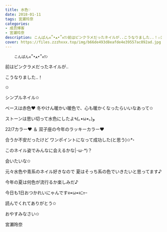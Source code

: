 ```yaml
---
title: 水色♡
date: 2018-01-11
tags: 宮瀬玲奈
categories: 
- 成员博客
- 宮瀬玲奈
description: こんばんฅ՞•ﻌ•՞ฅﾜﾝ前はピンクラメだったネイルが..こうなりました..！✩シンプルネイル✩ベースは赤色❤️冬やけん暖かい暖色で、心も暖かくなったらいいなあ...
cover: https://files.zzzhxxx.top/img/b66de493d8eafde4e39557ac092ad.jpg 
---
```


        こんばんฅ՞•ﻌ•՞ฅﾜﾝ






前はピンクラメだったネイルが..

こうなりました..！


✩








シンプルネイル✩




ベースは赤色❤️
冬やけん暖かい暖色で、心も暖かくなったらいいなあって✩


ストーンは思い切って水色にしたよ٩(｡•ω•｡)و



22/7カラー❤︎
＆
双子座の今年のラッキーカラー❤︎



合うか不安だったけど
ワンポイントになって成功した(と思う)✩*॰






このネイル姿でみんなに会えるかな|･ω･*)？



会いたいな✩





元々水色や青系のネイル好きなので
夏はそっち系の色でいきたいと思ってます♪


今年の夏は何色が流行るか楽しみだ♪





今日も1日おつかれいにゃんですฅ•ω•ฅﾆｬｰ



読んでくれてありがとう✩

おやすみなさい✩


宮瀬玲奈


